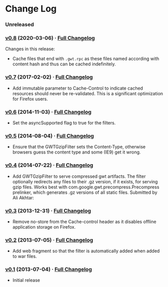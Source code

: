 # Change Log

### Unreleased

### [v0.8](https://github.com/realityforge/gwt-cache-filter/tree/v0.8) (2020-03-06) · [Full Changelog](https://github.com/realityforge/gwt-cache-filter/compare/v0.7...v0.8)

Changes in this release:

* Cache files that end with `.gwt.rpc` as these files named according with content hash and thus can be cached indefinitely.

### [v0.7](https://github.com/realityforge/gwt-cache-filter/tree/v0.7) (2017-02-02) · [Full Changelog](https://github.com/realityforge/gwt-cache-filter/compare/v0.6...v0.7)

* Add immutable parameter to Cache-Control to indicate cached resources should
  never be re-validated. This is a significant optimization for Firefox users.

### [v0.6](https://github.com/realityforge/gwt-cache-filter/tree/v0.6) (2014-11-03) · [Full Changelog](https://github.com/realityforge/gwt-cache-filter/compare/v0.5...v0.6)

* Set the asyncSupported flag to true for the filters.

### [v0.5](https://github.com/realityforge/gwt-cache-filter/tree/v0.5) (2014-08-04) · [Full Changelog](https://github.com/realityforge/gwt-cache-filter/compare/v0.4...v0.5)

* Ensure that the GWTGzipFilter sets the Content-Type, otherwise browsers guess
  the content type and some (IE9) get it wrong.

### [v0.4](https://github.com/realityforge/gwt-cache-filter/tree/v0.4) (2014-07-22) · [Full Changelog](https://github.com/realityforge/gwt-cache-filter/compare/v0.3...v0.4)

* Add GWTGzipFilter to serve compressed gwt artifacts. The filter optionally
  redirects any files to their .gz version, if it exists, for serving gzip files.
  Works best with com.google.gwt.precompress.Precompress prelinker, which
  generates .gz versions of all static files. Submitted by Ali Akhtar:

### [v0.3](https://github.com/realityforge/gwt-cache-filter/tree/v0.3) (2013-12-31) · [Full Changelog](https://github.com/realityforge/gwt-cache-filter/compare/v0.2...v0.3)

* Remove no-store from the Cache-control header as it disables offline application
  storage on Firefox.

### [v0.2](https://github.com/realityforge/gwt-cache-filter/tree/v0.2) (2013-07-05) · [Full Changelog](https://github.com/realityforge/gwt-cache-filter/compare/v0.1...v0.2)

* Add web fragment so that the filter is automatically added when added to war files.

### [v0.1](https://github.com/realityforge/gwt-cache-filter/tree/v0.1) (2013-07-04) · [Full Changelog](https://github.com/realityforge/gwt-cache-filter/compare/20f853ffa9c33f3eaee015df60ea66555d9ea9a6...v0.1)

* Initial release
